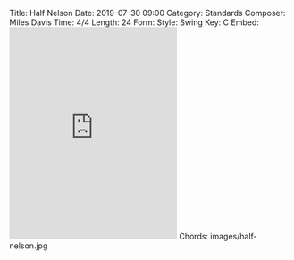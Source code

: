 Title: Half Nelson
Date: 2019-07-30 09:00
Category: Standards
Composer: Miles Davis
Time: 4/4
Length: 24
Form:
Style: Swing
Key: C
Embed: <iframe src="https://open.spotify.com/embed/playlist/39mTdMxwmUqZqWJzILEx4L" width="300" height="380" frameborder="0" allowtransparency="true" allow="encrypted-media"></iframe>
Chords: images/half-nelson.jpg
